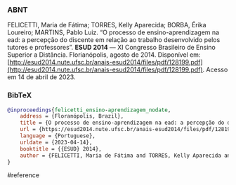 ### ABNT
FELICETTI, Maria de Fátima; TORRES, Kelly Aparecida; BORBA, Érika Loureiro; MARTINS, Pablo Luiz. “O processo de ensino-aprendizagem na ead: a percepção do discente em relação ao trabalho desenvolvido pelos tutores e professores”. **ESUD 2014** — XI Congresso Brasileiro de Ensino Superior a Distância. Florianópolis, agosto de 2014. Disponível em: [http://esud2014.nute.ufsc.br/anais-esud2014/files/pdf/128199.pdf](http://esud2014.nute.ufsc.br/anais-esud2014/files/pdf/128199.pdf). Acesso em 14 de abril de 2023.

### BibTeX
```bibtex
@inproceedings{felicetti_ensino-aprendizagem_nodate,
	address = {Floranópolis, Brazil},
	title = {O processo de ensino-aprendizagem na ead: a percepção do discente em relação ao trabalho desenvolvido pelos tutores e professores},
	url = {https://esud2014.nute.ufsc.br/anais-esud2014/files/pdf/128199.pdf},
	language = {Portuguese},
	urldate = {2023-04-14},
	booktitle = {{ESUD} 2014},
	author = {FELICETTI, Maria de Fátima and TORRES, Kelly Aparecida and BORBA, Érika Loureiro and MARTINS, Pablo Luiz},
}
```

#reference